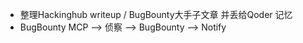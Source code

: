 
- 整理Hackinghub writeup / BugBounty大手子文章  并丢给Qoder 记忆
- BugBounty MCP --> 侦察 --> BugBounty --> Notify


